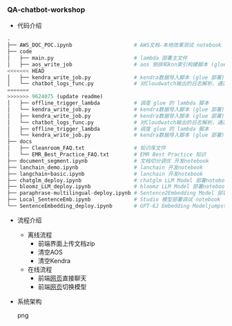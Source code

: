 ### QA-chatbot-workshop

- 代码介绍

```python
.
├── AWS_DOC_POC.ipynb                    # AWS文档-本地效果测试 notebook
├── code
│   ├── main.py                          # lambda 部署主文件
│   ├── aos_write_job                    # aos 倒排和knn索引构建脚本 (glue 部署)
<<<<<<< HEAD
│   ├── kendra_write_job.py              # kendra数据导入脚本 (glue 部署)
│   └── chatbot_logs_func.py             # 对Cloudwatch输出的日志解析，通过KDF同步到OpenSearch (lambda 脚本)
=======
>>>>>>> 9624075 (update readme)
│   ├── offline_trigger_lambda           # 调度 glue 的 lambda 脚本
│   └── kendra_write_job.py              # kendra数据导入脚本 (glue 部署)
│   ├── kendra_write_job.py              # kendra数据导入脚本 (glue 部署)
│   └── chatbot_logs_func.py             # 对Cloudwatch输出的日志解析，通过KDF同步到OpenSearch (lambda 脚本)
│   ├── offline_trigger_lambda           # 调度 glue 的 lambda 脚本
│   └── kendra_write_job.py              # kendra数据导入脚本 (glue 部署)
├── docs
│   ├── Cleanroom_FAQ.txt                # 知识库文件
│   └── EMR_Best_Practice_FAQ.txt        # EMR Best Practice 知识
├── document_segment.ipynb               # 文档切分调优 开发notebook
├── lanchain_demo.ipynb                  # lanchain 开发notebook
├── langchain+basic.ipynb                # lanchain 开发notebook
├── chatglm_deploy.ipynb                 # chatglm LLM Model 部署notebook
├── bloomz_LLM_deploy.ipynb              # bloomz LLM Model 部署notebook
├── paraphrase-multilingual-deploy.ipynb # Sentence2Embedding Model 部署notebook
├── Local_SentenceEmb.ipynb              # Studio 模型部署调试 notebook
└── SentenceEmbedding_deploy.ipynb       # GPT-6J Embedding Modeljumpstart部署 notebook
```

- 流程介绍

  - 离线流程
    - 前端界面上传文档zip
    - 清空AOS
    - 清空Kendra
  - 在线流程
    - 前端[网页](http://chatbot-alb-1653663846.us-east-1.elb.amazonaws.com:9988/)直接聊天
    - 前端[网页](http://chatbot-alb-1653663846.us-east-1.elb.amazonaws.com:9988/)切换模型

- 系统架构

  png